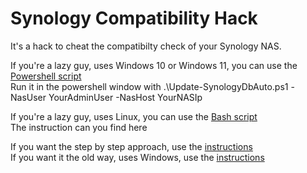 # Synology Compatibility Hack
It's a hack to cheat the compatibilty check of your Synology NAS.

If you're a lazy guy, uses Windows 10 or Windows 11, you can use the [Powershell script](Powershell/Update-SynologyDbAuto.ps1)  
Run it in the powershell window with .\Update-SynologyDbAuto.ps1 -NasUser YourAdminUser -NasHost YourNASIp  
  
If you're a lazy guy, uses Linux, you can use the [Bash script](Bash/update_syno_db_auto.sh)  
The instruction can you find here 
  
If you want the step by step approach, use the [instructions](HowTo/StepSynCompHack.md)  
If you want it the old way, uses Windows, use the [instructions](HowTo/manual-editing.md)  
